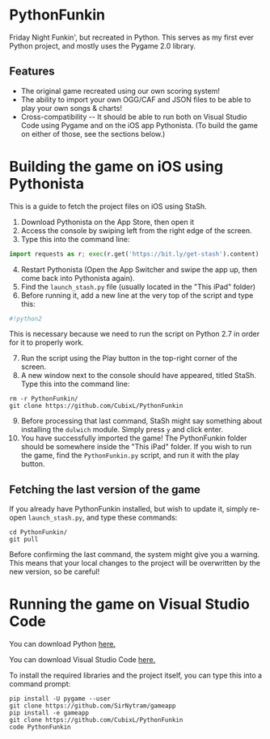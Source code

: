 # PythonFunkin
Friday Night Funkin', but recreated in Python.
This serves as my first ever Python project, and mostly uses the Pygame 2.0 library.
## Features
- The original game recreated using our own scoring system!
- The ability to import your own OGG/CAF and JSON files to be able to play your own songs & charts!
- Cross-compatibility -- It should be able to run both on Visual Studio Code using Pygame and on the iOS app Pythonista. (To build the game on either of those, see the sections below.)

# Building the game on iOS using Pythonista
This is a guide to fetch the project files on iOS using StaSh.

1. Download Pythonista on the App Store, then open it
2. Access the console by swiping left from the right edge of the screen.
3. Type this into the command line:
```Python
import requests as r; exec(r.get('https://bit.ly/get-stash').content)
```
4. Restart Pythonista (Open the App Switcher and swipe the app up, then come back into Pythonista again).
5. Find the `launch_stash.py` file (usually located in the "This iPad" folder)
6. Before running it, add a new line at the very top of the script and type this:
```Python
#!python2
```
This is necessary because we need to run the script on Python 2.7 in order for it to properly work.

7. Run the script using the Play button in the top-right corner of the screen.
8. A new window next to the console should have appeared, titled StaSh. Type this into the command line:
```
rm -r PythonFunkin/
git clone https://github.com/CubixL/PythonFunkin
```

9. Before processing that last command, StaSh might say something about installing the `dulwich` module. Simply press `y` and click enter.
10. You have successfully imported the game! The PythonFunkin folder should be somewhere inside the "This iPad" folder.
If you wish to run the game, find the `PythonFunkin.py` script, and run it with the play button.

## Fetching the last version of the game
If you already have PythonFunkin installed, but wish to update it, simply re-open `launch_stash.py`, and type these commands:
```
cd PythonFunkin/
git pull
```
Before confirming the last command, the system might give you a warning. This means that your local changes to the project will be overwritten by the new version, so be careful!

# Running the game on Visual Studio Code
You can download Python [here.](https://www.python.org/downloads/)

You can download Visual Studio Code [here.](https://code.visualstudio.com/)

To install the required libraries and the project itself, you can type this into a command prompt:
```
pip install -U pygame --user
git clone https://github.com/SirNytram/gameapp
pip install -e gameapp
git clone https://github.com/CubixL/PythonFunkin
code PythonFunkin
```

